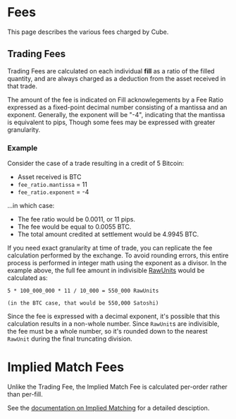 # Fees

This page describes the various fees charged by Cube.

## Trading Fees

Trading Fees are calculated on each individual **fill** as a ratio of the filled quantity,
and are always charged as a deduction from the asset received in that trade.

The amount of the fee is indicated on Fill acknowlegements by a Fee Ratio
expressed as a fixed-point decimal number consisting of a mantissa and an exponent.
Generally, the exponent will be "-4", indicating that the mantissa is equivalent to pips,
Though some fees may be expressed with greater granularity.

### Example

Consider the case of a trade resulting in a credit of 5 Bitcoin:
- Asset received is BTC
- `fee_ratio.mantissa` = 11
- `fee_ratio.exponent` = -4

...in which case:
- The fee ratio would be 0.0011, or 11 pips.
- The fee would be equal to 0.0055 BTC.
- The total amount credited at settlement would be 4.9945 BTC.

If you need exact granularity at time of trade, you can replicate the fee calculation performed by the exchange.
To avoid rounding errors, this entire process is performed in integer math using the exponent as a divisor.
In the example above, the full fee amount in indivisible [RawUnits](#rawunits) would be calculated as:
```text
5 * 100_000_000 * 11 / 10_000 = 550_000 RawUnits

(in the BTC case, that would be 550,000 Satoshi)
```

Since the fee is expressed with a decimal exponent, it's possible that this calculation results in a non-whole number.
Since `RawUnit`s are indivisible, the fee must be a whole number,
so it's rounded down to the nearest `RawUnit` during the final truncating division.

# Implied Match Fees

Unlike the Trading Fee, the Implied Match Fee is calculated per-order rather than per-fill.

See the [documentation on Implied Matching](./implied-matching.md#ImpliedMatchFee) for a detailed desciption.
